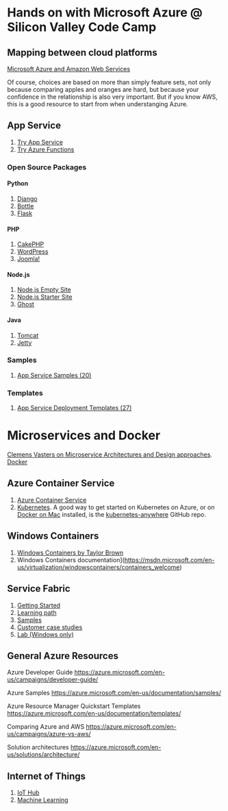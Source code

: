 # Hands on with Microsoft Azure @ Silicon Valley Code Camp

## Mapping between cloud platforms
[Microsoft Azure and Amazon Web Services](https://azure.microsoft.com/en-us/campaigns/azure-vs-aws/mapping/)

Of course, choices are based on more than simply feature sets, not only because comparing apples and oranges are hard, but because your confidence in the relationship is also very important. But if you know AWS, this is a good resource to start from when understanging Azure.

## App Service

1. [Try App Service](https://tryappservice.azure.com)
1. [Try Azure Functions](https://functions.azure.com/try)

### Open Source Packages

#### Python 

1. [Django](https://azure.microsoft.com/en-us/marketplace/partners/ptvs/django/)
1. [Bottle](https://azure.microsoft.com/en-us/marketplace/partners/ptvs/bottle/)
1. [Flask](https://azure.microsoft.com/en-us/marketplace/partners/ptvs/flask/)

#### PHP

1. [CakePHP](https://azure.microsoft.com/en-us/marketplace/partners/cakesoftwarefoundation/cakephp/)
1. [WordPress](https://azure.microsoft.com/en-us/marketplace/partners/wordpress/wordpress/)
1. [Joomla!](https://azure.microsoft.com/en-us/marketplace/partners/joomla/joomla/)

#### Node.js

1. [Node.js Empty Site](https://azure.microsoft.com/en-us/marketplace/partners/justinbeckwith/nodejsemptysite/)
1. [Node.js Starter Site](https://azure.microsoft.com/en-us/marketplace/partners/microsoft/nodejsstartersite/)
1. [Ghost](https://azure.microsoft.com/en-us/marketplace/partners/ghost/ghost/)

#### Java

1. [Tomcat](https://azure.microsoft.com/en-us/marketplace/partners/microsoft/apachetomcat7/)
1. [Jetty](https://azure.microsoft.com/en-us/marketplace/partners/microsoft/jetty/)

### Samples

1. [App Service Samples (20)](https://azure.microsoft.com/en-us/documentation/samples/?service=app-service)

### Templates

1. [App Service Deployment Templates (27)](https://azure.microsoft.com/en-us/documentation/templates/?term=app+service)

# Microservices and Docker
[Clemens Vasters on Microservice Architectures and Design approaches](https://mva.microsoft.com/en-US/training-courses/microservices-design-and-patterns-16520?l=6uaeITHdC_5206218965). 
[Docker](https://www.docker.com/what-docker)

## Azure Container Service


1. [Azure Container Service](https://aka.ms/acs)
2. [Kubernetes](https://kubernetes.io). A good way to get started on Kubernetes on Azure, or on [Docker on Mac](https://docs.docker.com/engine/installation/mac/) installed, is the [kubernetes-anywhere](https://github.com/kubernetes/kubernetes-anywhere) GitHub repo.

## Windows Containers

1. [Windows Containers by Taylor Brown](https://docs.com/taylorbrown/9122/microsoft-ignite-2016)
2. Windows Containers documentation](https://msdn.microsoft.com/en-us/virtualization/windowscontainers/containers_welcome)


## Service Fabric

1. [Getting Started](http://aka.ms/servicefabricsdk)
1. [Learning path](https://azure.microsoft.com/en-us/documentation/learning-paths/service-fabric/)
1. [Samples](http://aka.ms/servicefabricsamples)
1. [Customer case studies](https://blogs.msdn.microsoft.com/azureservicefabric/tag/case-study/)
1. [Lab (Windows only)](https://msdnshared.blob.core.windows.net/media/2016/07/SF-Lab-Part-I.docx)

## General Azure Resources

Azure Developer Guide
https://azure.microsoft.com/en-us/campaigns/developer-guide/

Azure Samples
https://azure.microsoft.com/en-us/documentation/samples/

Azure Resource Manager Quickstart Templates
https://azure.microsoft.com/en-us/documentation/templates/

Comparing Azure and AWS
https://azure.microsoft.com/en-us/campaigns/azure-vs-aws/ 

Solution architectures
https://azure.microsoft.com/en-us/solutions/architecture/ 

## Internet of Things

1. [IoT Hub](https://azure.microsoft.com/en-us/develop/iot/)
1. [Machine Learning](https://azure.microsoft.com/en-us/documentation/services/machine-learning/)
